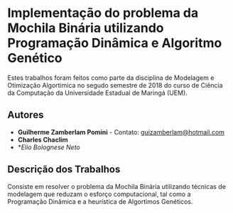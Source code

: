 # Implementação do problema da Mochila Binária utilizando Programação Dinâmica e Algoritmo Genético

Estes trabalhos foram feitos como parte da disciplina de Modelagem e Otimização Algortimica no segudo semestre de 2018 do curso de Ciência da Computação da Universidade Estadual de Maringá (UEM).

## Autores

* **Guilherme Zamberlam Pomini** - Contato: guizamberlam@hotmail.com
* **Charles Chaclim**
* **Elio Bolognese Neto*

## Descrição dos Trabalhos

Consiste em resolver o problema da Mochila Binária utilizando técnicas de modelagem que reduzam o esforço computacional, tal como a Programação Dinâmica e a heurística de Algortimos Genéticos.
